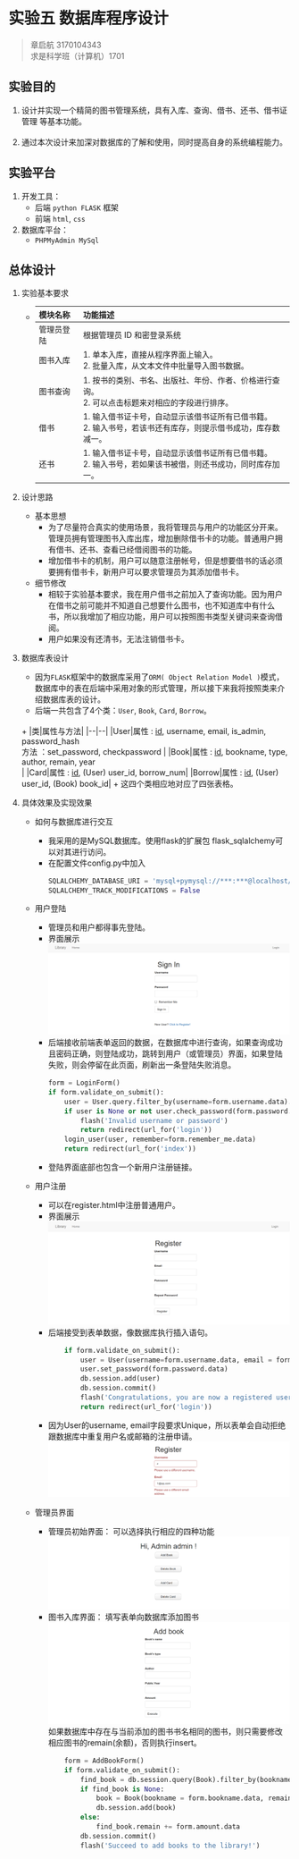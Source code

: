 # 实验五 数据库程序设计
> 章启航 3170104343 <br>
> 求是科学班（计算机）1701

## 实验目的
1. 设计并实现一个精简的图书管理系统，具有入库、查询、借书、还书、借书证管理 等基本功能。<br>  
2. 通过本次设计来加深对数据库的了解和使用，同时提高自身的系统编程能力。  

## 实验平台
1. 开发工具：
    + 后端 `python FLASK` 框架 <br>
    + 前端 `html`, `css` 
2. 数据库平台：
    + `PHPMyAdmin MySql`

## 总体设计
1. 实验基本要求
    + |模块名称|功能描述|
      |-------|--------|
      |管理员登陆|根据管理员 ID 和密登录系统|
      |图书入库|1. 单本入库，直接从程序界面上输入。<br>2. 批量入库，从文本文件中批量导入图书数据。| 
      |图书查询|1. 按书的类别、书名、出版社、年份、作者、价格进行查询。<br>2. 可以点击标题来对相应的字段进行排序。|
      |借书|1. 输入借书证卡号，自动显示该借书证所有已借书籍。<br>2. 输入书号，若该书还有库存，则提示借书成功，库存数减一。|
      |还书|1. 输入借书证卡号，自动显示该借书证所有已借书籍。<br>2. 输入书号，若如果该书被借，则还书成功，同时库存加一。|
2. 设计思路
    + 基本思想
        + 为了尽量符合真实的使用场景，我将管理员与用户的功能区分开来。管理员拥有管理图书入库出库，增加删除借书卡的功能。普通用户拥有借书、还书、查看已经借阅图书的功能。
        + 增加借书卡的机制，用户可以随意注册帐号，但是想要借书的话必须要拥有借书卡，新用户可以要求管理员为其添加借书卡。
    + 细节修改
        + 相较于实验基本要求，我在用户借书之前加入了查询功能。因为用户在借书之前可能并不知道自己想要什么图书，也不知道库中有什么书，所以我增加了相应功能，用户可以按照图书类型关键词来查询借阅。
        + 用户如果没有还清书，无法注销借书卡。
    
3. 数据库表设计
    + 因为`FLASK`框架中的数据库采用了`ORM( Object Relation Model )`模式，数据库中的表在后端中采用对象的形式管理，所以接下来我将按照类来介绍数据库表的设计。
    + 后端一共包含了4个类：`User`, `Book`, `Card`, `Borrow`。
    <br>
        + |类|属性与方法|
          |--|--|
          |User|属性 : <u>id</u>, username, email, is_admin, password_hash<br>方法 ：set_password, checkpassword   |
          |Book|属性 : <u>id</u>, bookname, type, author, remain, year<br> |
          |Card|属性 : <u>id</u>, (User) user_id, borrow_num|  
          |Borrow|属性 : <u>id</u>, (User) user_id, (Book) book_id|
        + 这四个类相应地对应了四张表格。

4. 具体效果及实现效果
    + 如何与数据库进行交互
        + 我采用的是MySQL数据库。使用flask的扩展包   flask_sqlalchemy可以对其进行访问。
        + 在配置文件config.py中加入<br>
            ```python
            SQLALCHEMY_DATABASE_URI = 'mysql+pymysql://***:***@localhost/csdbs' 
	        SQLALCHEMY_TRACK_MODIFICATIONS = False
            ```

    + 用户登陆
        + 管理员和用户都得事先登陆。
        + 界面展示
            ![image](demo/login.png)
        + 后端接收前端表单返回的数据，在数据库中进行查询，如果查询成功且密码正确，则登陆成功，跳转到用户（或管理员）界面，如果登陆失败，则会停留在此页面，刷新出一条登陆失败消息。
            ```python
            form = LoginForm()
            if form.validate_on_submit():
                user = User.query.filter_by(username=form.username.data).first()
                if user is None or not user.check_password(form.password.data):
                    flash('Invalid username or password')
                    return redirect(url_for('login'))
                login_user(user, remember=form.remember_me.data)
                return redirect(url_for('index'))
            ```
        + 登陆界面底部也包含一个新用户注册链接。

    + 用户注册
        + 可以在register.html中注册普通用户。
        + 界面展示
            ![image](demo/register.png)
        + 后端接受到表单数据，像数据库执行插入语句。
            ```python
            	if form.validate_on_submit():
		            user = User(username=form.username.data, email = form.email.data)
                    user.set_password(form.password.data)
                    db.session.add(user)
                    db.session.commit()
                    flash('Congratulations, you are now a registered user!')
                    return redirect(url_for('login'))
            ```
        + 因为User的username, email字段要求Unique，所以表单会自动拒绝跟数据库中重复用户名或邮箱的注册申请。
            ![image](demo/reg_fail.png)

    + 管理员界面
        + 管理员初始界面： 可以选择执行相应的四种功能
            ![image](demo/admin.png)
        + 图书入库界面： 填写表单向数据库添加图书
            ![iamge](demo/admin_add_book.png)
            如果数据库中存在与当前添加的图书书名相同的图书，则只需要修改相应图书的remain(余额)，否则执行insert。
            ```python
                form = AddBookForm()
	            if form.validate_on_submit():
		            find_book = db.session.query(Book).filter_by(bookname = form.bookname.data).first()
		            if find_book is None:
                        book = Book(bookname = form.bookname.data, remain = form.amount.data, author = form.author.data, type = form.type.data, year = form.year.data)
                        db.session.add(book)
		            else:
			            find_book.remain += form.amount.data
		            db.session.commit()
		            flash('Succeed to add books to the library!') 
            ```



    


